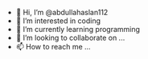 - 👋 Hi, I’m @abdullahaslan112
- 👀 I’m interested in coding 
- 🌱 I’m currently learning programming
- 💞️ I’m looking to collaborate on ...
- 📫 How to reach me ...

<!---
abdullahaslan112/abdullahaslan112 is a ✨ special ✨ repository because its `README.md` (this file) appears on your GitHub profile.
You can click the Preview link to take a look at your changes.
--->
